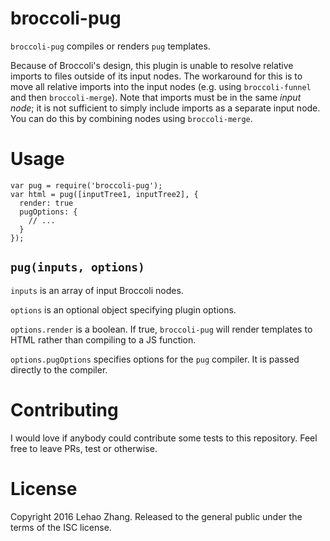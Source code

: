 # broccoli-pug

`broccoli-pug` compiles or renders `pug` templates.

Because of Broccoli's design, this plugin is unable to resolve relative
imports to files outside of its input nodes. The workaround for this is to move
all relative imports into the input nodes (e.g. using `broccoli-funnel` and then
`broccoli-merge`). Note that imports must be in the same _input node_; it is not
sufficient to simply include imports as a separate input node. You can do this
by combining nodes using `broccoli-merge`.

# Usage
```
var pug = require('broccoli-pug');
var html = pug([inputTree1, inputTree2], {
  render: true
  pugOptions: {
    // ...
  }
});
```

## `pug(inputs, options)`
`inputs` is an array of input Broccoli nodes.

`options` is an optional object specifying plugin options.

`options.render` is a boolean. If true, `broccoli-pug` will render templates to
HTML rather than compiling to a JS function.

`options.pugOptions` specifies options for the `pug` compiler. It is passed
directly to the compiler.

# Contributing
I would love if anybody could contribute some tests to this repository. Feel free
to leave PRs, test or otherwise.

# License
Copyright 2016 Lehao Zhang. Released to the general public under the terms of
the ISC license.
